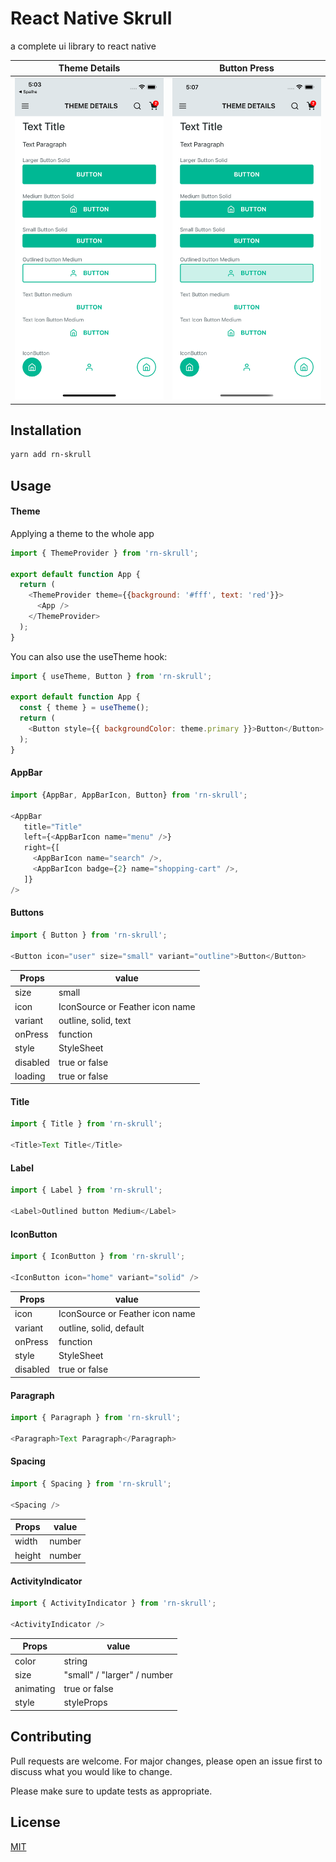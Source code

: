 # React Native Skrull


a complete ui library to react native

| Theme Details      | Button Press     |
|------------|-------------|
| <img src="./examples/assets/example.png" width="250"> | <img src="./examples/assets/example2.png" width="250"> |

## Installation

```bash
yarn add rn-skrull
```

## Usage


#### Theme
Applying a theme to the whole app

```javascript
import { ThemeProvider } from 'rn-skrull';

export default function App {
  return (
    <ThemeProvider theme={{background: '#fff', text: 'red'}}>
      <App />
    </ThemeProvider>
  );
}
```

You can also use the useTheme hook:
```javascript
import { useTheme, Button } from 'rn-skrull';

export default function App {
  const { theme } = useTheme();
  return (
    <Button style={{ backgroundColor: theme.primary }}>Button</Button>
  );
}
```


#### AppBar

```javascript
import {AppBar, AppBarIcon, Button} from 'rn-skrull';

<AppBar
   title="Title"
   left={<AppBarIcon name="menu" />}
   right={[
     <AppBarIcon name="search" />,
     <AppBarIcon badge={2} name="shopping-cart" />,
   ]}
/>
```

#### Buttons
```javascript
import { Button } from 'rn-skrull';

<Button icon="user" size="small" variant="outline">Button</Button>

```
| Props |    value       |
|------------|-------------|
| size |    small |
| icon |    IconSource or Feather icon name |
| variant |    outline, solid, text |
| onPress |   function |
| style |   StyleSheet |
| disabled |  true or false |
| loading |   true or false |

#### Title
```javascript
import { Title } from 'rn-skrull';

<Title>Text Title</Title>

```

#### Label
```javascript
import { Label } from 'rn-skrull';

<Label>Outlined button Medium</Label>

```

#### IconButton
```javascript
import { IconButton } from 'rn-skrull';

<IconButton icon="home" variant="solid" />
```
| Props |    value       |
|------------|-------------|
| icon |    IconSource or Feather icon name |
| variant |    outline, solid, default |
| onPress |   function |
| style |   StyleSheet |
| disabled |  true or false |

#### Paragraph
```javascript
import { Paragraph } from 'rn-skrull';

<Paragraph>Text Paragraph</Paragraph>
```

#### Spacing
```javascript
import { Spacing } from 'rn-skrull';

<Spacing />
```
| Props |    value       |
|------------|-------------|
| width |    number |
| height |    number |

#### ActivityIndicator
```javascript
import { ActivityIndicator } from 'rn-skrull';

<ActivityIndicator />
```
| Props |    value       |
|------------|-------------|
| color |    string |
| size |    "small" / "larger" / number  |
| animating |    true or false |
| style |   styleProps |

## Contributing
Pull requests are welcome. For major changes, please open an issue first to discuss what you would like to change.

Please make sure to update tests as appropriate.

## License
[MIT](https://choosealicense.com/licenses/mit/)
